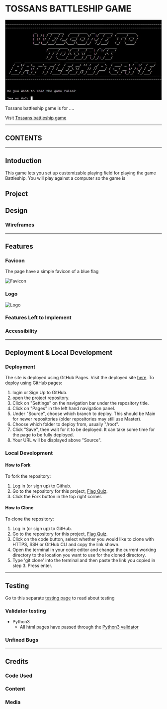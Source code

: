 # TOSSANS BATTLESHIP GAME


![Welcome page](readme-images/welcome.JPG)

Tossans battleship game is for ....

Visit [Tossans battleship game](https://tossans-battleships-game-b3734a738de1.herokuapp.com/)

---

## CONTENTS 


---
## Intoduction
This game lets you set up customizable playing field for playing the game Battleship. You will play against a computer so the game is 

## Project

## Design

### Wireframes

---

## Features


### Favicon

The page have a simple favicon of a blue flag

![Favicon](assets/readme-images)

### Logo

![Logo](assets/readme-images)

### Features Left to Implement

### Accessibility

---

## Deployment & Local Development

### Deployment

The site is deployed using GitHub Pages. Visit the deployed site [here](https://tossan99.github.io/flag-quiz2/). To deploy using GitHub pages:

1. login or Sign Up to GitHub.
2. open the project repository.
3. Click on "Settings" on the navigation bar under the repository title.
4. Click on "Pages" in the left hand navigation panel.
5. Under "Source", choose which branch to deploy. This should be Main for newer repositories (older repositories may still use Master).
6. Choose which folder to deploy from, usually "/root".
7. Click "Save", then wait for it to be deployed. It can take some time for the page to be fully deployed.
8. Your URL will be displayed above "Source".

### Local Development

#### How to Fork

To fork the repository:

1. Log in (or sign up) to Github.
2. Go to the repository for this project, [Flag Quiz](https://github.com/Tossan99/flag-quiz2.git).
3. Click the Fork button in the top right corner.

#### How to Clone

To clone the repository:

1. Log in (or sign up) to GitHub.
2. Go to the repository for this project, [Flag Quiz](https://github.com/Tossan99/flag-quiz2.git).
3. Click on the code button, select whether you would like to clone with HTTPS, SSH or GitHub CLI and copy the link shown.
4. Open the terminal in your code editor and change the current working directory to the location you want to use for the cloned directory.
5. Type 'git clone' into the terminal and then paste the link you copied in step 3. Press enter.

---

## Testing

Go to this separate [testing page](#) to read about testing

### Validator testing

- Python3
  - All html pages have passed through the [Python3 validator]() 

### Unfixed Bugs

---

## Credits

### Code Used

### Content

### Media
